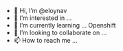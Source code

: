 - 👋 Hi, I’m @eloynav
- 👀 I’m interested in ...
- 🌱 I’m currently learning ... Openshift
- 💞️ I’m looking to collaborate on ...
- 📫 How to reach me ...

<!---
eloynav/eloynav is a ✨ special ✨ repository because its `README.md` (this file) appears on your GitHub profile.
You can click the Preview link to take a look at your changes.
--->
